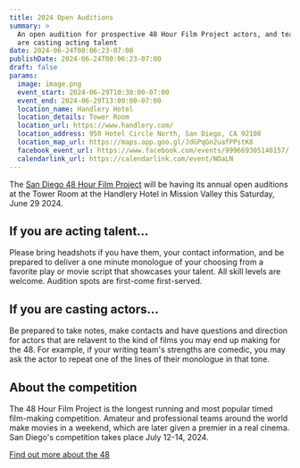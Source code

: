 ```yaml
---
title: 2024 Open Auditions
summary: >
  An open audition for prospective 48 Hour Film Project actors, and teams that
  are casting acting talent
date: 2024-06-24T00:06:23-07:00
publishDate: 2024-06-24T00:06:23-07:00
draft: false
params:
  image: image.png
  event_start: 2024-06-29T10:30:00-07:00
  event_end: 2024-06-29T13:00:00-07:00
  location_name: Handlery Hotel
  location_details: Tower Room
  location_url: https://www.handlery.com/
  location_address: 950 Hotel Circle North, San Diego, CA 92108
  location_map_url: https://maps.app.goo.gl/JdGPqGn2uafPPstK8
  facebook_event_url: https://www.facebook.com/events/999669305140157/
  calendarlink_url: https://calendarlink.com/event/NOaLN
---
```

The [San Diego 48 Hour Film Project](/) will be having its annual open auditions
at the Tower Room at the Handlery Hotel in Mission Valley this Saturday,
June 29 2024.

## If you are acting talent...

Please bring headshots if you have them, your contact information, and be
prepared to deliver a one minute monologue of your choosing from a favorite
play or movie script that showcases your talent. All skill levels are welcome.
Audition spots are first-come first-served.

## If you are casting actors...

Be prepared to take notes, make contacts and have questions and direction for
actors that are relavent to the kind of films you may end up making for the 48.
For example, if your writing team's strengths are comedic, you may ask the actor
to repeat one of the lines of their monologue in that tone.

## About the competition

The 48 Hour Film Project is the longest running and most popular timed
film-making competition. Amateur and professional teams around the world
make movies in a weekend, which are later given a premier in a real cinema.
San Diego's competition takes place July 12-14, 2024.

[Find out more about the 48](/)

